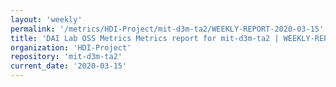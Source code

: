 ```yaml
---
layout: 'weekly'
permalink: '/metrics/HDI-Project/mit-d3m-ta2/WEEKLY-REPORT-2020-03-15'
title: 'DAI Lab OSS Metrics Metrics report for mit-d3m-ta2 | WEEKLY-REPORT-2020-03-15'
organization: 'HDI-Project'
repository: 'mit-d3m-ta2'
current_date: '2020-03-15'
---
```

